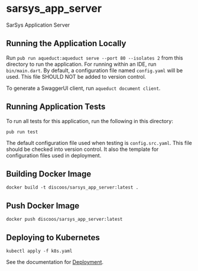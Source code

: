 # sarsys_app_server
SarSys Application Server

## Running the Application Locally

Run `pub run aqueduct:aqueduct serve --port 80 --isolates 2` from this directory to run the application. 
For running within an IDE, run `bin/main.dart`. By default, a configuration file named `config.yaml` 
will be used. This file SHOULD NOT be added to version control.

To generate a SwaggerUI client, run `aqueduct document client`.

## Running Application Tests

To run all tests for this application, run the following in this directory:

```
pub run test
```

The default configuration file used when testing is `config.src.yaml`. This file should be checked into version control. It also the template for configuration files used in deployment.

## Building Docker Image

```
docker build -t discoos/sarsys_app_server:latest .
```

## Push Docker Image

```
docker push discoos/sarsys_app_server:latest
```

## Deploying to Kubernetes

```
kubectl apply -f k8s.yaml
```

See the documentation for [Deployment](https://aqueduct.io/docs/deploy/).